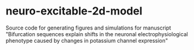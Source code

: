 # neuro-excitable-2d-model
Source code for generating figures and simulations for manuscript "Bifurcation sequences explain shifts in the neuronal electrophysiological phenotype caused by changes in potassium channel expression"
